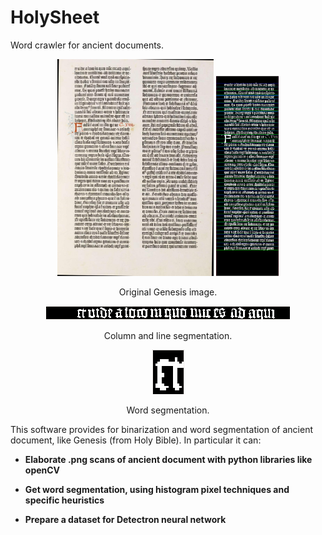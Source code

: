 # HolySheet
Word crawler for ancient documents.

<div align="center">

<div>
<img src="demoImages/Gut-24.png" width="250px" float="left"/>

<img src="demoImages/binarizedColumn.png" width="100px" float="right"/> 
</div>

Original Genesis image. 

<img src="demoImages/binarizedRow.png"/>

Column and line segmentation.

<img src="demoImages/binarizedWord.png"/>

Word segmentation.

</div>

This software provides for binarization and word segmentation of ancient document,
like Genesis (from Holy Bible). In particular it can:

- **Elaborate .png scans of ancient document with python libraries like openCV**

- **Get word segmentation, using histogram pixel techniques and specific heuristics**

- **Prepare a dataset for Detectron neural network**